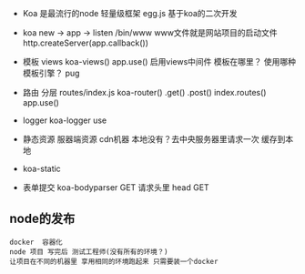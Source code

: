 - Koa 是最流行的node 轻量级框架
  egg.js 基于koa的二次开发

- koa new -> app -> listen
    /bin/www
    www文件就是网站项目的启动文件
    http.createServer(app.callback())

- 模板
    views
    koa-views() 
    app.use()   启用views中间件
    模板在哪里？ 使用哪种模板引擎？ pug

- 路由  分层
    routes/index.js
    koa-router()    .get() .post()
    index.routes()
    app.use()

- logger
    koa-logger  use

- 静态资源 服器端资源
    cdn机器 本地没有？去中央服务器里请求一次 缓存到本地

- koa-static
- 表单提交
    koa-bodyparser
    GET 请求头里 head GET

## node的发布
    docker  容器化
    node 项目 写完后 测试工程师(没有所有的环境？)
    让项目在不同的机器里 享用相同的环境跑起来 只需要装一个docker

